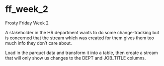 # ff_week_2
Frosty Friday Week 2

A stakeholder in the HR department wants to do some change-tracking but is concerned that the stream which was created for them gives them too much info they don’t care about.

Load in the parquet data and transform it into a table, then create a stream that will only show us changes to the DEPT and JOB_TITLE columns. 
